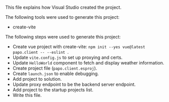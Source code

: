 This file explains how Visual Studio created the project.

The following tools were used to generate this project:
- create-vite

The following steps were used to generate this project:
- Create vue project with create-vite: `npm init --yes vue@latest papo.client -- --eslint `.
- Update `vite.config.js` to set up proxying and certs.
- Update `HelloWorld` component to fetch and display weather information.
- Create project file (`papo.client.esproj`).
- Create `launch.json` to enable debugging.
- Add project to solution.
- Update proxy endpoint to be the backend server endpoint.
- Add project to the startup projects list.
- Write this file.
